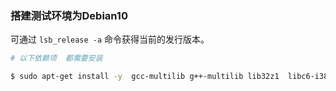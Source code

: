 ### 搭建测试环境为Debian10

可通过 `lsb_release -a` 命令获得当前的发行版本。

```bash
# 以下依赖项  都需要安装

$ sudo apt-get install -y  gcc-multilib g++-multilib lib32z1  libc6-i386-amd64-cross libc6-i386-cross libc6-i386-x32-cross 

```

